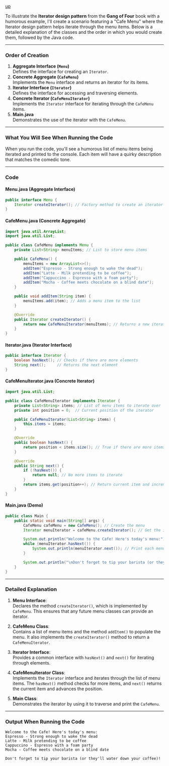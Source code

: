 [up](../README.md)

To illustrate the **Iterator design pattern** from the **Gang of Four** book with a humorous example, I'll create a scenario featuring a "Cafe Menu" where the Iterator design pattern helps iterate through the menu items. Below is a detailed explanation of the classes and the order in which you would create them, followed by the Java code.

---

### **Order of Creation**
1. **Aggregate Interface (`Menu`)**  
   Defines the interface for creating an `Iterator`.
2. **Concrete Aggregate (`CafeMenu`)**  
   Implements the `Menu` interface and returns an iterator for its items.
3. **Iterator Interface (`Iterator`)**  
   Defines the interface for accessing and traversing elements.
4. **Concrete Iterator (`CafeMenuIterator`)**  
   Implements the `Iterator` interface for iterating through the `CafeMenu` items.
5. **Main.java**  
   Demonstrates the use of the iterator with the `CafeMenu`.

---

### **What You Will See When Running the Code**
When you run the code, you'll see a humorous list of menu items being iterated and printed to the console. Each item will have a quirky description that matches the comedic tone.

---

### **Code**

#### **Menu.java** (Aggregate Interface)
```java
public interface Menu {
    Iterator createIterator(); // Factory method to create an iterator
}
```

#### **CafeMenu.java** (Concrete Aggregate)
```java
import java.util.ArrayList;
import java.util.List;

public class CafeMenu implements Menu {
    private List<String> menuItems; // List to store menu items

    public CafeMenu() {
        menuItems = new ArrayList<>();
        addItem("Espresso - Strong enough to wake the dead");
        addItem("Latte - Milk pretending to be coffee");
        addItem("Cappuccino - Espresso with a foam party");
        addItem("Mocha - Coffee meets chocolate on a blind date");
    }

    public void addItem(String item) {
        menuItems.add(item); // Adds a menu item to the list
    }

    @Override
    public Iterator createIterator() {
        return new CafeMenuIterator(menuItems); // Returns a new iterator for the menu
    }
}
```

#### **Iterator.java** (Iterator Interface)
```java
public interface Iterator {
    boolean hasNext(); // Checks if there are more elements
    String next();     // Returns the next element
}
```

#### **CafeMenuIterator.java** (Concrete Iterator)
```java
import java.util.List;

public class CafeMenuIterator implements Iterator {
    private List<String> items; // List of menu items to iterate over
    private int position = 0;  // Current position of the iterator

    public CafeMenuIterator(List<String> items) {
        this.items = items;
    }

    @Override
    public boolean hasNext() {
        return position < items.size(); // True if there are more items
    }

    @Override
    public String next() {
        if (!hasNext()) {
            return null; // No more items to iterate
        }
        return items.get(position++); // Return current item and increment position
    }
}
```

#### **Main.java** (Demo)
```java
public class Main {
    public static void main(String[] args) {
        CafeMenu cafeMenu = new CafeMenu(); // Create the menu
        Iterator menuIterator = cafeMenu.createIterator(); // Get the iterator

        System.out.println("Welcome to the Cafe! Here's today's menu:");
        while (menuIterator.hasNext()) {
            System.out.println(menuIterator.next()); // Print each menu item
        }

        System.out.println("\nDon't forget to tip your barista (or they'll water down your coffee)!");
    }
}
```

---

### **Detailed Explanation**

1. **Menu Interface**:  
   Declares the method `createIterator()`, which is implemented by `CafeMenu`. This ensures that any future menu classes can provide an iterator.

2. **CafeMenu Class**:  
   Contains a list of menu items and the method `addItem()` to populate the menu. It also implements the `createIterator()` method to return a `CafeMenuIterator`.

3. **Iterator Interface**:  
   Provides a common interface with `hasNext()` and `next()` for iterating through elements.

4. **CafeMenuIterator Class**:  
   Implements the `Iterator` interface and iterates through the list of menu items. The `hasNext()` method checks for more items, and `next()` returns the current item and advances the position.

5. **Main Class**:  
   Demonstrates the iterator by using it to traverse and print the `CafeMenu`.

---

### **Output When Running the Code**
```
Welcome to the Cafe! Here's today's menu:
Espresso - Strong enough to wake the dead
Latte - Milk pretending to be coffee
Cappuccino - Espresso with a foam party
Mocha - Coffee meets chocolate on a blind date

Don't forget to tip your barista (or they'll water down your coffee)!
```

